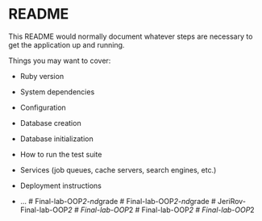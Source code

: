 # README

This README would normally document whatever steps are necessary to get the
application up and running.

Things you may want to cover:

* Ruby version

* System dependencies

* Configuration

* Database creation

* Database initialization

* How to run the test suite

* Services (job queues, cache servers, search engines, etc.)

* Deployment instructions

* ...
#   F i n a l - l a b - O O P _ 2 - n d _ g r a d e  
 #   F i n a l - l a b - O O P _ 2 - n d _ g r a d e  
 #   J e r i R o v - F i n a l - l a b - O O P _ 2  
 #   F i n a l - l a b - O O P _ 2  
 #   F i n a l - l a b - O O P _ 2  
 #   F i n a l - l a b - O O P _ 2  
 